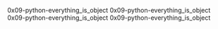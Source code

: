 0x09-python-everything_is_object
0x09-python-everything_is_object
0x09-python-everything_is_object
0x09-python-everything_is_object
